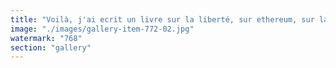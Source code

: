 ```yaml
---
title: "Voilà, j'ai ecrit un livre sur la liberté, sur ethereum, sur la souveraineté<br />individuelle, en Francais comme il se doit<br /><br />cc Emmanuel Macron Marine Le Pen<br />cc Fabrice Grinda Jean de La Rochebrochard Oussama Ammar Jean-Michel Pailhon Julien Bouteloup<br />cc Ledger Deblock Morpho<br />cc Fabrice Bernhard Quentin Bordet 🌍 Pierre-Louis Theron Nikolay Rodionov Benoit Baylin Christophe Pasquier Patrice Orenes-Lerma<br />cc CentraleSupélec Lycée Lakanal <br />cc Ethereum Foundation"
image: "./images/gallery-item-772-02.jpg"
watermark: "768"
section: "gallery"
---
```

